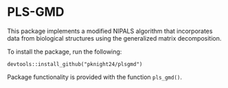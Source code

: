 # PLS-GMD

This package implements a modified NIPALS algorithm that incorporates data from biological structures using the generalized matrix decomposition. 

To install the package, run the following:

```{r}
devtools::install_github("pknight24/plsgmd")
```

Package functionality is provided with the function `pls_gmd()`.
